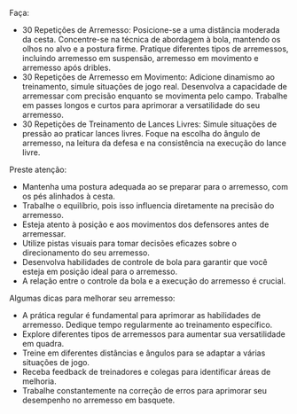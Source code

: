 Faça:
- 30 Repetições de Arremesso:
    Posicione-se a uma distância moderada da cesta.
    Concentre-se na técnica de abordagem à bola, mantendo os olhos no alvo e a postura firme.
    Pratique diferentes tipos de arremessos, incluindo arremesso em suspensão, arremesso em movimento e arremesso após dribles.
- 30 Repetições de Arremesso em Movimento:
    Adicione dinamismo ao treinamento, simule situações de jogo real.
    Desenvolva a capacidade de arremessar com precisão enquanto se movimenta pelo campo.
    Trabalhe em passes longos e curtos para aprimorar a versatilidade do seu arremesso.
- 30 Repetições de Treinamento de Lances Livres:
    Simule situações de pressão ao praticar lances livres.
    Foque na escolha do ângulo de arremesso, na leitura da defesa e na consistência na execução do lance livre.

Preste atenção:
- Mantenha uma postura adequada ao se preparar para o arremesso, com os pés alinhados à cesta.
- Trabalhe o equilíbrio, pois isso influencia diretamente na precisão do arremesso.
- Esteja atento à posição e aos movimentos dos defensores antes de arremessar.
- Utilize pistas visuais para tomar decisões eficazes sobre o direcionamento do seu arremesso.
- Desenvolva habilidades de controle de bola para garantir que você esteja em posição ideal para o arremesso.
- A relação entre o controle da bola e a execução do arremesso é crucial.

Algumas dicas para melhorar seu arremesso:
- A prática regular é fundamental para aprimorar as habilidades de arremesso. Dedique tempo regularmente ao treinamento específico.
- Explore diferentes tipos de arremessos para aumentar sua versatilidade em quadra.
- Treine em diferentes distâncias e ângulos para se adaptar a várias situações de jogo.
- Receba feedback de treinadores e colegas para identificar áreas de melhoria.
- Trabalhe constantemente na correção de erros para aprimorar seu desempenho no arremesso em basquete.